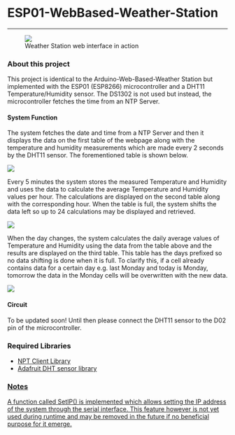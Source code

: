 <h1>ESP01-WebBased-Weather-Station</h1>
<hr>
<figure>
  <img src = "https://user-images.githubusercontent.com/11696874/79064885-28950100-7cb5-11ea-9724-6e048fa38de1.png">
  <figcaption> Weather Station web interface in action</figcaption>
</figure>

<h3>About this project</h3>
  <p> This project is identical to the Arduino-Web-Based-Weather Station but implemented with the ESP01 (ESP8266) microcontroller and a DHT11 Temperature/Humidity sensor. The DS1302 is not used but instead, the microcontroller fetches the time from an NTP Server.</p>
  <h4> System Function</h4>
  <p> The system fetches the date and time from a NTP Server and then it displays the data on the first table of the webpage along with the temperature and humidity measurements which are made every 2 seconds by the DHT11 sensor. The forementioned table is shown below.</p>
  <img src= "https://user-images.githubusercontent.com/11696874/78470346-6d5aee00-7731-11ea-907f-b30ef4c0a466.png">
  <p> Every 5 minutes the system stores the measured Temperature and Humidity and uses the data to calculate the average Temperature and Humidity values per hour. The calculations are displayed on the second table along with the corresponding hour. When the table is full, the system shifts the data left so up to 24 calculations may be displayed and retrieved.</p>
  <img src = "https://user-images.githubusercontent.com/11696874/78470478-9334c280-7732-11ea-8a5e-759969fea7df.png">
<p> When the day changes, the system calculates the daily average values of Temperature and Humidity using the data from the table above and the results are displayed on the third table. This table has the days prefixed so no data shifting is done when it is full. To clarify this, if a cell already contains data for a certain day e.g. last Monday and today is Monday, tomorrow the data in the Monday cells will be overwritten with the new data.</p>
  <img src = "https://user-images.githubusercontent.com/11696874/78470608-94b2ba80-7733-11ea-836d-97b41877a133.png">
<h4>Circuit</h4>
To be updated soon! Until then please connect the DHT11 sensor to the D02 pin of the microcontroller.


<h3>Required Libraries</h3>
<ul>
  <li><a href = "https://github.com/arduino-libraries/NTPClient">NPT Client Library</li>
  <li><a href = "https://github.com/adafruit/DHT-sensor-library">Adafruit DHT sensor library</li>
</ul>

<h3>Notes</h3>
<p>A function called SetIP() is implemented which allows setting the IP address of the system through the serial interface. This feature however is not yet used during runtime and may be removed in the future if no beneficial purpose for it emerge.</p> 
